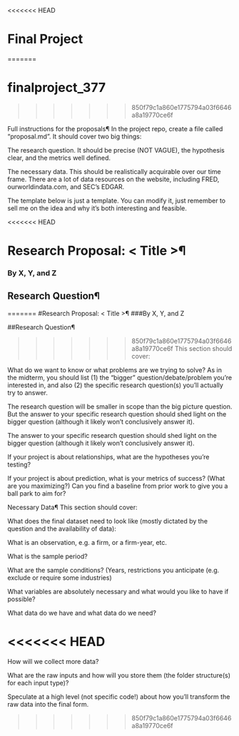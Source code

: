<<<<<<< HEAD
# Final Project
=======
# finalproject_377
>>>>>>> 850f79c1a860e1775794a03f6646a8a19770ce6f

Full instructions for the proposals¶
In the project repo, create a file called “proposal.md”. It should cover two big things:

The research question. It should be precise (NOT VAGUE), the hypothesis clear, and the metrics well defined.

The necessary data. This should be realistically acquirable over our time frame. There are a lot of data resources on the website, including FRED, ourworldindata.com, and SEC’s EDGAR.

The template below is just a template. You can modify it, just remember to sell me on the idea and why it’s both interesting and feasible.

<<<<<<< HEAD
# Research Proposal: < Title >¶
### By X, Y, and Z

## Research Question¶
=======
#Research Proposal: < Title >¶
###By X, Y, and Z

##Research Question¶
>>>>>>> 850f79c1a860e1775794a03f6646a8a19770ce6f
This section should cover:

What do we want to know or what problems are we trying to solve? As in the midterm, you should list (1) the “bigger” question/debate/problem you’re interested in, and also (2) the specific research question(s) you’ll actually try to answer.

The research question will be smaller in scope than the big picture question. But the answer to your specific research question should shed light on the bigger question (although it likely won’t conclusively answer it).

The answer to your specific research question should shed light on the bigger question (although it likely won’t conclusively answer it).

If your project is about relationships, what are the hypotheses you’re testing?

If your project is about prediction, what is your metrics of success? (What are you maximizing?) Can you find a baseline from prior work to give you a ball park to aim for?

Necessary Data¶
This section should cover:

What does the final dataset need to look like (mostly dictated by the question and the availability of data):

What is an observation, e.g. a firm, or a firm-year, etc.

What is the sample period?

What are the sample conditions? (Years, restrictions you anticipate (e.g. exclude or require some industries)

What variables are absolutely necessary and what would you like to have if possible?

What data do we have and what data do we need?

<<<<<<< HEAD
=======
How will we collect more data?

What are the raw inputs and how will you store them (the folder structure(s) for each input type)?

Speculate at a high level (not specific code!) about how you’ll transform the raw data into the final form.
>>>>>>> 850f79c1a860e1775794a03f6646a8a19770ce6f
